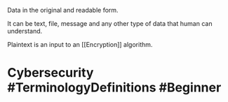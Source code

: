 Data in the original and readable form.

It can be text, file, message and any other type of data that human can understand.

Plaintext is an input to an [[Encryption]] algorithm.

# Cybersecurity #TerminologyDefinitions #Beginner
